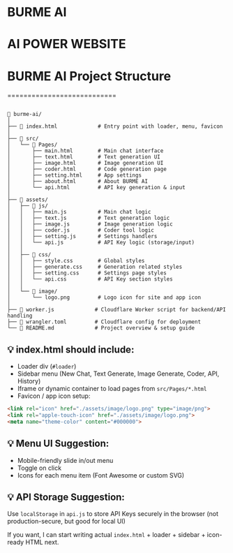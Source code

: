 # BURME AI
# AI POWER WEBSITE 

# BURME AI Project Structure
===========================
```

📁 burme-ai/
│
├── 📄 index.html             # Entry point with loader, menu, favicon
│
├── 📁 src/
│   └── 📁 Pages/
│       ├── main.html        # Main chat interface
│       ├── text.html        # Text generation UI
│       ├── image.html       # Image generation UI
│       ├── coder.html       # Code generation page
│       ├── setting.html     # App settings
│       ├── about.html       # About BURME AI
│       └── api.html         # API key generation & input
│
├── 📁 assets/
│   ├── 📁 js/
│   │   ├── main.js          # Main chat logic
│   │   ├── text.js          # Text generation logic
│   │   ├── image.js         # Image generation logic
│   │   ├── coder.js         # Coder tool logic
│   │   ├── setting.js       # Settings handlers
│   │   └── api.js           # API Key logic (storage/input)
│   │
│   ├── 📁 css/
│   │   ├── style.css        # Global styles
│   │   ├── generate.css     # Generation related styles
│   │   ├── setting.css      # Settings page styles
│   │   └── api.css          # API Key section styles
│   │
│   └── 📁 image/
│       └── logo.png         # Logo icon for site and app icon
│
├── 📄 worker.js             # Cloudflare Worker script for backend/API handling
├── 📄 wrangler.toml         # Cloudflare config for deployment
└── 📄 README.md             # Project overview & setup guide
```

💡 index.html should include:
-----------------------------
- Loader div (`#loader`)
- Sidebar menu (New Chat, Text Generate, Image Generate, Coder, API, History)
- Iframe or dynamic container to load pages from `src/Pages/*.html`
- Favicon / app icon setup:
```html
<link rel="icon" href="./assets/image/logo.png" type="image/png">
<link rel="apple-touch-icon" href="./assets/image/logo.png">
<meta name="theme-color" content="#000000">
```

💡 Menu UI Suggestion:
----------------------
- Mobile-friendly slide in/out menu
- Toggle on click
- Icons for each menu item (Font Awesome or custom SVG)

💡 API Storage Suggestion:
--------------------------
Use `localStorage` in `api.js` to store API Keys securely in the browser (not production-secure, but good for local UI)

If you want, I can start writing actual `index.html` + loader + sidebar + icon-ready HTML next.
